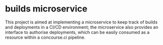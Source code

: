 # builds microservice
This project is aimed at implementing a microservice to keep track of builds and deployments in a CI/CD environment; the microservice also provides an interface to authorise deployments, which can be easily consumed as a resource within a concourse.ci pipeline.
